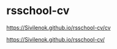 # rsschool-cv

https://Sivilenok.github.io/rsschool-cv/cv

https://Sivilenok.github.io/rsschool-cv/
